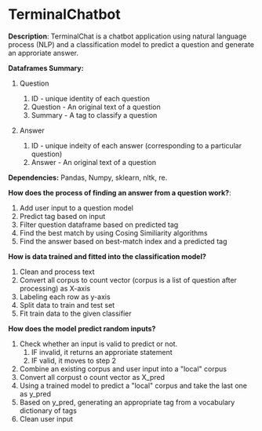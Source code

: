 # TerminalChatbot

**Description**: TerminalChat is a chatbot application using natural language process (NLP) and a classification model 
to predict a question and generate an approriate answer.

**Dataframes Summary:**
1. Question
   1. ID - unique identity of each question
   2. Question - An original text of a question
   3. Summary - A tag to classify a question
   
2. Answer
   1. ID - unique indeity of each answer (corresponding to a particular question)
   2. Answer - An original text of a question
   
**Dependencies:** Pandas, Numpy, sklearn, nltk, re.

**How does the process of finding an answer from a question work?**:
1. Add user input to a question model
2. Predict tag based  on input
3. Filter question dataframe based on predicted tag
4. Find the best match by using Cosing Similiarity algorithms
5. Find the answer based on best-match index and a predicted tag

**How is data trained and fitted into the classification model?**
1. Clean and process text
2. Convert all corpus to count vector (corpus is a list of question after processing) as X-axis
3. Labeling each row as y-axis
4. Split data to train and test set
5. Fit train data to the given classifier

**How does the model predict random inputs?**
1. Check whether an input is valid to predict or not.
    1. IF invalid, it returns an approriate statement
    2. IF valid, it moves to step 2
2. Combine an existing corpus and user input into a "local" corpus
3. Convert all corpust o count vector as X_pred
4. Using a trained model to predict a "local" corpus and take the last one as y_pred
5. Based on y_pred, generating an appropriate tag from a vocabulary dictionary of tags
6. Clean user input


